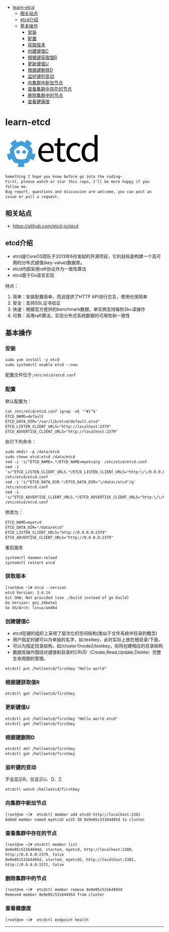 <!-- MDTOC maxdepth:6 firsth1:1 numbering:0 flatten:0 bullets:1 updateOnSave:1 -->

- [learn-etcd](#learn-etcd)   
   - [相关站点](#相关站点)   
   - [etcd介绍](#etcd介绍)   
   - [基本操作](#基本操作)   
      - [安装](#安装)   
      - [配置](#配置)   
      - [获取版本](#获取版本)   
      - [创建键值C](#创建键值c)   
      - [根据键获取值R](#根据键获取值r)   
      - [更新键值U](#更新键值u)   
      - [根据键删除D](#根据键删除d)   
      - [监听键的变动](#监听键的变动)   
      - [向集群中新加节点](#向集群中新加节点)   
      - [查看集群中存在的节点](#查看集群中存在的节点)   
      - [删除集群中的节点](#删除集群中的节点)   
      - [查看健康度](#查看健康度)   

<!-- /MDTOC -->

# learn-etcd

![20210722_165545_70](image/20210722_165545_70.png)

```
Something I hope you know before go into the coding~
First, please watch or star this repo, I'll be more happy if you follow me.
Bug report, questions and discussion are welcome, you can post an issue or pull a request.
```

## 相关站点

* <https://github.com/etcd-io/etcd>

## etcd介绍

* etcd是CoreOS团队于2013年6月发起的开源项目，它的目标是构建一个高可用的分布式键值(key-value)数据库。
* etcd内部采用raft协议作为一致性算法
* etcd基于Go语言实现

特点：

1. 简单：安装配置简单，而且提供了HTTP API进行交互，使用也很简单
2. 安全：支持SSL证书验证
3. 快速：根据官方提供的benchmark数据，单实例支持每秒2k+读操作
4. 可靠：采用raft算法，实现分布式系统数据的可用性和一致性


## 基本操作

### 安装

```
sudo yum install -y etcd
sudo systemctl enable etcd --now
```

配置文件位于:```/etc/etcd/etcd.conf```

### 配置


默认配置为：
```
cat /etc/etcd/etcd.conf |grep -vE '^#|^$'
ETCD_NAME=default
ETCD_DATA_DIR="/var/lib/etcd/default.etcd"
ETCD_LISTEN_CLIENT_URLS="http://localhost:2379"
ETCD_ADVERTISE_CLIENT_URLS="http://localhost:2379"
```

执行下列命令：

```
sudo mkdir -p /data/etcd
sudo chown etcd:etcd /data/etcd
sed -i 's/^ETCD_NAME=.*/ETCD_NAME=myetcd/g' /etc/etcd/etcd.conf
sed -i 's/^ETCD_LISTEN_CLIENT_URLS.*/ETCD_LISTEN_CLIENT_URLS="http:\/\/0.0.0.0:2379"/g' /etc/etcd/etcd.conf
sed -i 's/^ETCD_DATA_DIR.*/ETCD_DATA_DIR="\/data\/etcd"/g' /etc/etcd/etcd.conf
sed -i 's/^ETCD_ADVERTISE_CLIENT_URLS.*/ETCD_ADVERTISE_CLIENT_URLS="http:\/\/0.0.0.0:2379"/g' /etc/etcd/etcd.conf
```

修改为：

```
ETCD_NAME=myetcd
ETCD_DATA_DIR="/data/etcd"
ETCD_LISTEN_CLIENT_URLS="http://0.0.0.0:2379"
ETCD_ADVERTISE_CLIENT_URLS="http://0.0.0.0:2379"
```

重启服务

```
systemctl daemon-reload
systemctl restart etcd
```

### 获取版本

```
[root@vm ~]# etcd --version
etcd Version: 3.4.14
Git SHA: Not provided (use ./build instead of go build)
Go Version: go1.16beta1
Go OS/Arch: linux/amd64
```

### 创建键值C

* etcd在键的组织上采用了层次化的空间结构(类似于文件系统中目录的概念)
* 用户指定的键可以为单独的名字，如:testkey，此时实际上放在根目录/下面，
* 可以为指定目录结构，如/cluster1/node2/testkey，则将创建相应的目录结构
* 数据库操作围绕对键值和目录的CRUD（Create,Read,Update,Delete）完整生命周期的管理。

```
etcdctl put /helloetcd/firstkey "Hello world"
```

### 根据键获取值R

```
etcdctl get /helloetcd/firstkey
```

### 更新键值U

```
etcdctl put /helloetcd/firstkey "Hello world etcd"
etcdctl get /helloetcd/firstkey
```

### 根据键删除D

```
etcdctl del /helloetcd/firstkey
etcdctl get /helloetcd/firstkey
```

### 监听键的变动

不会显示R，仅显示U、D、C

```
etcdctl watch /helloetcd/firstkey
```

### 向集群中新加节点

```
[root@vm ~]#  etcdctl member add etcd3 http://localhost:2381
Added member named myetcd2 with ID 8e9e05c53164495d to cluster
```

### 查看集群中存在的节点

```
[root@vm ~]# etcdctl member list
8e9e05c52164694d, started, myetcd, http://localhost:2380, http://0.0.0.0:2379, false
8e9e05c53164495d, started, myetcd2, http://localhost:2381, http://0.0.0.0:2372, false
```

### 删除集群中的节点

```
[root@vm ~]#  etcdctl member remove 8e9e05c53164495d
Removed member 8e9e05c53164495d from cluster
```

### 查看健康度

```
[root@vm ~]#  etcdctl endpoint health
```





---
